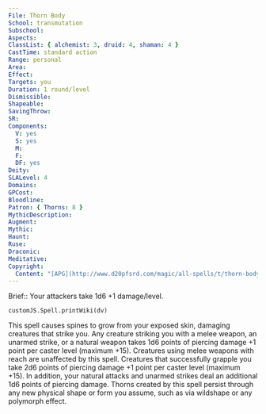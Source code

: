 ```yaml
---
File: Thorn Body
School: transmutation
Subschool: 
Aspects: 
ClassList: { alchemist: 3, druid: 4, shaman: 4 }
CastTime: standard action
Range: personal
Area: 
Effect: 
Targets: you
Duration: 1 round/level
Dismissible: 
Shapeable: 
SavingThrow: 
SR: 
Components:
  V: yes
  S: yes
  M: 
  F: 
  DF: yes
Deity: 
SLALevel: 4
Domains: 
GPCost: 
Bloodline: 
Patron: { Thorns: 8 }
MythicDescription: 
Augment: 
Mythic: 
Haunt: 
Ruse: 
Draconic: 
Meditative: 
Copyright:
  Content: "[APG](http://www.d20pfsrd.com/magic/all-spells/t/thorn-body)"
---
```

Brief:: Your attackers take 1d6 +1 damage/level.

```dataviewjs
customJS.Spell.printWiki(dv)
```

This spell causes spines to grow from your exposed skin, damaging creatures that strike you. Any creature striking you with a melee weapon, an unarmed strike, or a natural weapon takes 1d6 points of piercing damage +1 point per caster level (maximum +15). Creatures using melee weapons with reach are unaffected by this spell. Creatures that successfully grapple you take 2d6 points of piercing damage +1 point per caster level (maximum +15). In addition, your natural attacks and unarmed strikes deal an additional 1d6 points of piercing damage.  Thorns created by this spell persist through any new physical shape or form you assume, such as via wildshape or any polymorph effect.
